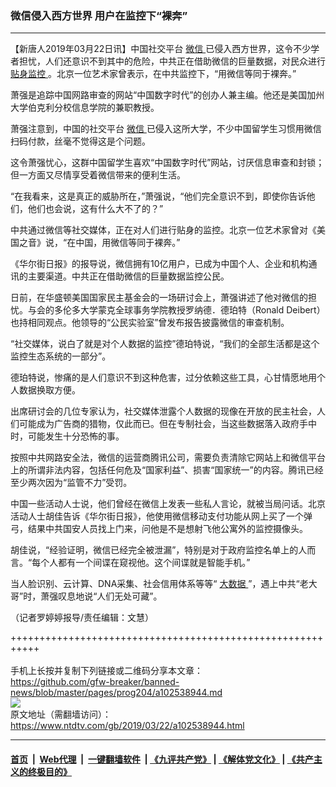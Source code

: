 ### 微信侵入西方世界 用户在监控下“裸奔”
------------------------

<div class="post_content" itemprop="articleBody">
 <p>
  【新唐人2019年03月22日讯】中国社交平台
  <a href="https://www.ntdtv.com/gb/微信.htm">
   微信
  </a>
  已侵入西方世界，这令不少学者担忧，人们还意识不到其中的危险，中共正在借助微信的巨量数据，对民众进行
  <a href="https://www.ntdtv.com/gb/贴身监控.htm">
   贴身监控
  </a>
  。北京一位艺术家曾表示，在中共监控下，“用微信等同于裸奔。”
 </p>
 <p>
  萧强是追踪中国网路审查的网站“中国数字时代”的创办人兼主编。他还是美国加州大学伯克利分校信息学院的兼职教授。
 </p>
 <p>
  萧强注意到，中国的社交平台
  <a href="https://www.ntdtv.com/gb/微信.htm">
   微信
  </a>
  已侵入这所大学，不少中国留学生习惯用微信扫码付款，丝毫不觉得这是个问题。
 </p>
 <p>
  这令萧强忧心，这群中国留学生喜欢“中国数字时代”网站，讨厌信息审查和封锁；但一方面又尽情享受着微信带来的便利生活。
 </p>
 <p>
  “在我看来，这是真正的威胁所在，”萧强说，“他们完全意识不到，即使你告诉他们，他们也会说，这有什么大不了的？”
 </p>
 <p>
  中共通过微信等社交媒体，正在对人们进行贴身的监控。北京一位艺术家曾对《美国之音》说，“在中国，用微信等同于裸奔。”
 </p>
 <p>
  《华尔街日报》的报导说，微信拥有10亿用户，已成为中国个人、企业和机构通讯的主要渠道。中共正在借助微信的巨量数据监控公民。
 </p>
 <p>
  日前，在华盛顿美国国家民主基金会的一场研讨会上，萧强讲述了他对微信的担忧。与会的多伦多大学蒙克全球事务学院教授罗纳德．德珀特（Ronald Deibert）也持相同观点。他领导的“公民实验室”曾发布报告披露微信的审查机制。
 </p>
 <p>
  “社交媒体，说白了就是对个人数据的监控”德珀特说，“我们的全部生活都是这个监控生态系统的一部分”。
 </p>
 <p>
  德珀特说，惨痛的是人们意识不到这种危害，过分依赖这些工具，心甘情愿地用个人数据换取方便。
 </p>
 <p>
  出席研讨会的几位专家认为，社交媒体泄露个人数据的现像在开放的民主社会，人们可能成为广告商的猎物，仅此而已。但在专制社会，当这些数据落入政府手中时，可能发生十分恐怖的事。
 </p>
 <p>
  按照中共网路安全法，微信的运营商腾讯公司，需要负责清除它网站上和微信平台上的所谓非法内容，包括任何危及“国家利益”、损害“国家统一”的内容。腾讯已经至少两次因为“监管不力”受罚。
 </p>
 <p>
  中国一些活动人士说，他们曾经在微信上发表一些私人言论，就被当局问话。北京活动人士胡佳告诉《华尔街日报》，他使用微信移动支付功能从网上买了一个弹弓，结果中共国安人员找上门来，问他是不是想射飞他公寓外的监控摄像头。
 </p>
 <p>
  胡佳说，“经验证明，微信已经完全被泄漏”，特别是对于政府监控名单上的人而言。“每个人都有一个间谍在窥视他。这个间谍就是智能手机。”
 </p>
 <p>
  当人脸识别、云计算、DNA采集、社会信用体系等等“
  <a href="https://www.ntdtv.com/gb/大数据.htm">
   大数据
  </a>
  ”，遇上中共“老大哥”时，萧强叹息地说“人们无处可藏”。
 </p>
 <p>
  （记者罗婷婷报导/责任编辑：文慧）
 </p>
 <div class="single_ad">
 </div>
</div>

+++++++++++++++++++++++++++++++++++++++++++++++++++++++++++<br/><br/>
手机上长按并复制下列链接或二维码分享本文章：<br/>
https://github.com/gfw-breaker/banned-news/blob/master/pages/prog204/a102538944.md <br/>
<a href='https://github.com/gfw-breaker/banned-news/blob/master/pages/prog204/a102538944.md'><img src='https://github.com/gfw-breaker/banned-news/blob/master/pages/prog204/a102538944.md.png'/></a> <br/>
原文地址（需翻墙访问）：https://www.ntdtv.com/gb/2019/03/22/a102538944.html


------------------------
#### [首页](https://github.com/gfw-breaker/banned-news/blob/master/README.md) &nbsp;|&nbsp; [Web代理](https://github.com/labour-camp/helloworld) &nbsp;|&nbsp; [一键翻墙软件](https://github.com/gfw-breaker/nogfw/blob/master/README.md) &nbsp;| [《九评共产党》](https://github.com/gfw-breaker/9ping.md/blob/master/README.md#九评之一评共产党是什么) | [《解体党文化》](https://github.com/gfw-breaker/jtdwh.md/blob/master/README.md) | [《共产主义的终极目的》](https://github.com/gfw-breaker/gczydzjmd.md/blob/master/README.md)

